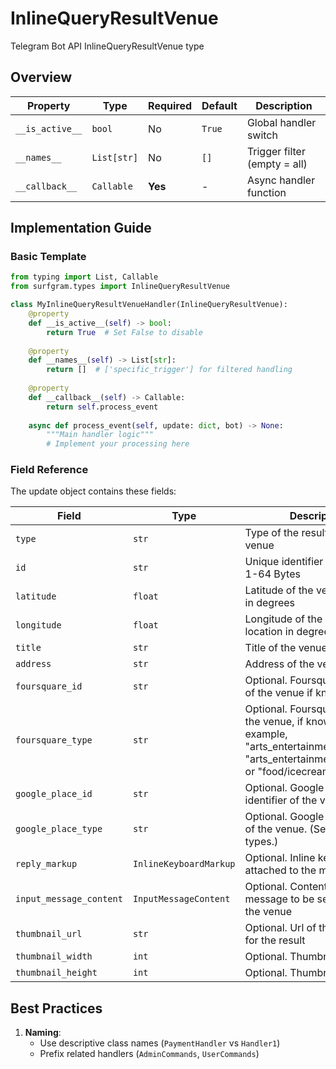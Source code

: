 # InlineQueryResultVenue

Telegram Bot API InlineQueryResultVenue type

## Overview

| Property        | Type               | Required | Default | Description                              |
|-----------------|--------------------|----------|---------|------------------------------------------|
| `__is_active__` | `bool`             | No       | `True`  | Global handler switch                   |
| `__names__`     | `List[str]`        | No       | `[]`    | Trigger filter (empty = all)            |
| `__callback__`  | `Callable`         | **Yes**  | -       | Async handler function                  |

## Implementation Guide

### Basic Template

```python
from typing import List, Callable
from surfgram.types import InlineQueryResultVenue

class MyInlineQueryResultVenueHandler(InlineQueryResultVenue):    
    @property
    def __is_active__(self) -> bool:
        return True  # Set False to disable
        
    @property
    def __names__(self) -> List[str]:
        return []  # ['specific_trigger'] for filtered handling
        
    @property
    def __callback__(self) -> Callable:
        return self.process_event
        
    async def process_event(self, update: dict, bot) -> None:
        """Main handler logic"""
        # Implement your processing here
```

### Field Reference

The update object contains these fields:

| Field          | Type              | Description                     |
|----------------|-------------------|---------------------------------|
| `type` | `str` | Type of the result, must be venue |
| `id` | `str` | Unique identifier for this result, 1-64 Bytes |
| `latitude` | `float` | Latitude of the venue location in degrees |
| `longitude` | `float` | Longitude of the venue location in degrees |
| `title` | `str` | Title of the venue |
| `address` | `str` | Address of the venue |
| `foursquare_id` | `str` | Optional. Foursquare identifier of the venue if known |
| `foursquare_type` | `str` | Optional. Foursquare type of the venue, if known. (For example, "arts_entertainment/default", "arts_entertainment/aquarium" or "food/icecream".) |
| `google_place_id` | `str` | Optional. Google Places identifier of the venue |
| `google_place_type` | `str` | Optional. Google Places type of the venue. (See supported types.) |
| `reply_markup` | `InlineKeyboardMarkup` | Optional. Inline keyboard attached to the message |
| `input_message_content` | `InputMessageContent` | Optional. Content of the message to be sent instead of the venue |
| `thumbnail_url` | `str` | Optional. Url of the thumbnail for the result |
| `thumbnail_width` | `int` | Optional. Thumbnail width |
| `thumbnail_height` | `int` | Optional. Thumbnail height |

## Best Practices

1. **Naming**: 
   - Use descriptive class names (`PaymentHandler` vs `Handler1`)
   - Prefix related handlers (`AdminCommands`, `UserCommands`)
